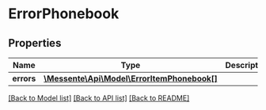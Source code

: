 # ErrorPhonebook

## Properties
Name | Type | Description | Notes
------------ | ------------- | ------------- | -------------
**errors** | [**\Messente\Api\Model\ErrorItemPhonebook[]**](ErrorItemPhonebook.md) |  | 

[[Back to Model list]](../README.md#documentation-for-models) [[Back to API list]](../README.md#documentation-for-api-endpoints) [[Back to README]](../README.md)


